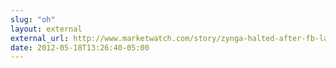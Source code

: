 ```yaml
---
slug: "oh"
layout: external
external_url: http://www.marketwatch.com/story/zynga-halted-after-fb-launch-13-drop-2012-05-18?link=MW_latest_news
date: 2012-05-18T13:26:40-05:00
---
```

